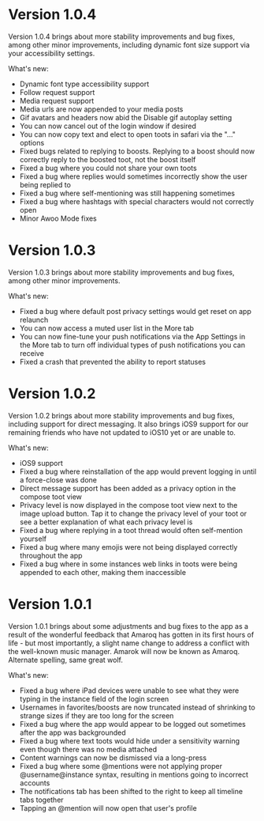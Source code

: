 # Version 1.0.4

Version 1.0.4 brings about more stability improvements and bug fixes, among other minor improvements, including dynamic font size support via your accessibility settings.

What's new:
* Dynamic font type accessibility support
* Follow request support
* Media request support
* Media urls are now appended to your media posts
* Gif avatars and headers now abid the Disable gif autoplay setting
* You can now cancel out of the login window if desired
* You can now copy text and elect to open toots in safari via the "..." options
* Fixed bugs related to replying to boosts. Replying to a boost should now correctly reply to the boosted toot, not the boost itself
* Fixed a bug where you could not share your own toots
* Fixed a bug where replies would sometimes incorrectly show the user being replied to
* Fixed a bug where self-mentioning was still happening sometimes
* Fixed a bug where hashtags with special characters would not correctly open
* Minor Awoo Mode fixes


# Version 1.0.3

Version 1.0.3 brings about more stability improvements and bug fixes, among other minor improvements.

What's new:
* Fixed a bug where default post privacy settings would get reset on app relaunch
* You can now access a muted user list in the More tab
* You can now fine-tune your push notifications via the App Settings in the More tab to turn off individual types of push notifications you can receive
* Fixed a crash that prevented the ability to report statuses


# Version 1.0.2

Version 1.0.2 brings about more stability improvements and bug fixes, including support for direct messaging. It also brings iOS9 support for our remaining friends who have not updated to iOS10 yet or are unable to.

What's new:
* iOS9 support
* Fixed a bug where reinstallation of the app would prevent logging in until a force-close was done
* Direct message support has been added as a privacy option in the compose toot view
* Privacy level is now displayed in the compose toot view next to the image upload button. Tap it to change the privacy level of your toot or see a better explanation of what each privacy level is
* Fixed a bug where replying in a toot thread would often self-mention yourself
* Fixed a bug where many emojis were not being displayed correctly throughout the app
* Fixed a bug where in some instances web links in toots were being appended to each other, making them inaccessible


# Version 1.0.1

Version 1.0.1 brings about some adjustments and bug fixes to the app as a result of the wonderful feedback that Amaroq has gotten in its first hours of life - but most importantly, a slight name change to address a conflict with the well-known music manager. Amarok will now be known as Amaroq. Alternate spelling, same great wolf.

What's new:
* Fixed a bug where iPad devices were unable to see what they were typing in the instance field of the login screen
* Usernames in favorites/boosts are now truncated instead of shrinking to strange sizes if they are too long for the screen
* Fixed a bug where the app would appear to be logged out sometimes after the app was backgrounded
* Fixed a bug where text toots would hide under a sensitivity warning even though there was no media attached
* Content warnings can now be dismissed via a long-press
* Fixed a bug where some @mentions were not applying proper @username@instance syntax, resulting in mentions going to incorrect accounts
* The notifications tab has been shifted to the right to keep all timeline tabs together
* Tapping an @mention will now open that user's profile

